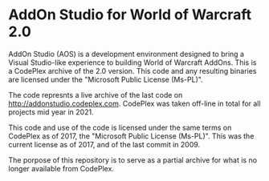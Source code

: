 # AddOn Studio for World of Warcraft 2.0

AddOn Studio (AOS) is a development environment designed to bring a Visual Studio-like experience to building World of Warcraft AddOns. This is a CodePlex archive of the 2.0 version. This code and any resulting binaries are licensed under the "Microsoft Public License (Ms-PL)".


The code represnts a live archive of the last code on http://addonstudio.codeplex.com. CodePlex was taken off-line in total for all projects mid year in 2021. 

This code and use of the code is licensed under the same terms on CodePlex as of 2017, the "Microsoft Public License (Ms-PL)". This was the current license as of 2017, and of the last commit in 2009. 


The porpose of this repository is to serve as a partial archive for what is no longer available from CodePlex.
